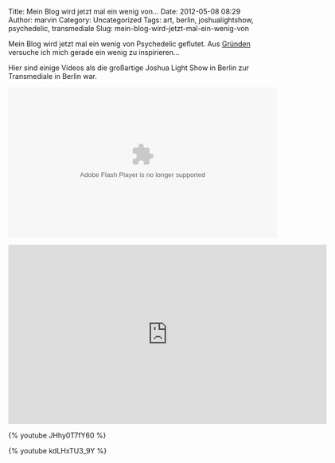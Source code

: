 Title: Mein Blog wird jetzt mal ein wenig von...
Date: 2012-05-08 08:29
Author: marvin
Category: Uncategorized
Tags: art, berlin, joshualightshow, psychedelic, transmediale
Slug: mein-blog-wird-jetzt-mal-ein-wenig-von

Mein Blog wird jetzt mal ein wenig von Psychedelic geflutet. Aus
[Gründen](http://www.blauenacht.nuernberg.de/) versuche ich mich gerade
ein wenig zu inspirieren...

Hier sind einige Videos als die großartige Joshua Light Show in Berlin
zur Transmediale in Berlin war.

<p>
<object id="flashObj" width="540" height="302" classid="clsid:D27CDB6E-AE6D-11cf-96B8-444553540000" codebase="http://download.macromedia.com/pub/shockwave/cabs/flash/swflash.cab#version=9,0,47,0">
<param name="movie" value="http://c.brightcove.com/services/viewer/federated_f9?isVid=1&amp;isUI=1"></param><param name="bgcolor" value="#FFFFFF"></param><param name="flashVars" value="videoId=1427718134001&amp;linkBaseURL=http%3A%2F%2Fwww.zeit.de%2Fvideo%2F2012-02%2F1427718134001&amp;playerID=71239018001&amp;playerKey=AQ~~,AAAABDk7jCk~,Hc7JUgOccNrJEfCrmXm47o33h5TBn3UD&amp;domain=embed&amp;dynamicStreaming=true"></param><param name="base" value="http://admin.brightcove.com"></param><param name="seamlesstabbing" value="false"></param><param name="allowFullScreen" value="true"></param><param name="swLiveConnect" value="true"></param><param name="allowScriptAccess" value="always"></param>

<embed src="http://c.brightcove.com/services/viewer/federated_f9?isVid=1&amp;isUI=1" bgcolor="#FFFFFF" flashvars="videoId=1427718134001&amp;linkBaseURL=http%3A%2F%2Fwww.zeit.de%2Fvideo%2F2012-02%2F1427718134001&amp;playerID=71239018001&amp;playerKey=AQ~~,AAAABDk7jCk~,Hc7JUgOccNrJEfCrmXm47o33h5TBn3UD&amp;domain=embed&amp;dynamicStreaming=true" base="http://admin.brightcove.com" name="flashObj" width="540" height="302" seamlesstabbing="false" type="application/x-shockwave-flash" allowfullscreen="true" allowscriptaccess="always" swliveconnect="true" pluginspage="http://www.macromedia.com/shockwave/download/index.cgi?P1_Prod_Version=ShockwaveFlash">
</embed>
</object>
</p>
<iframe width="640" height="360" src="http://hub.freshmilk.tv/embed/1439005299001/" frameborder="0" allowfullscreen></iframe>

{% youtube JHhy0T7fY60 %}

{% youtube kdLHxTU3_9Y %}

